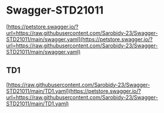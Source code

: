 # Swagger-STD21011
[https://petstore.swagger.io/?url=https://raw.githubusercontent.com/Sarobidy-23/Swagger-STD21011/main/swagger.yaml](https://petstore.swagger.io/?url=https://raw.githubusercontent.com/Sarobidy-23/Swagger-STD21011/main/swagger.yaml)
## TD1
[https://raw.githubusercontent.com/Sarobidy-23/Swagger-STD21011/main/TD1.yaml](https://petstore.swagger.io/?url=https://raw.githubusercontent.com/Sarobidy-23/Swagger-STD21011/main/TD1.yaml)

